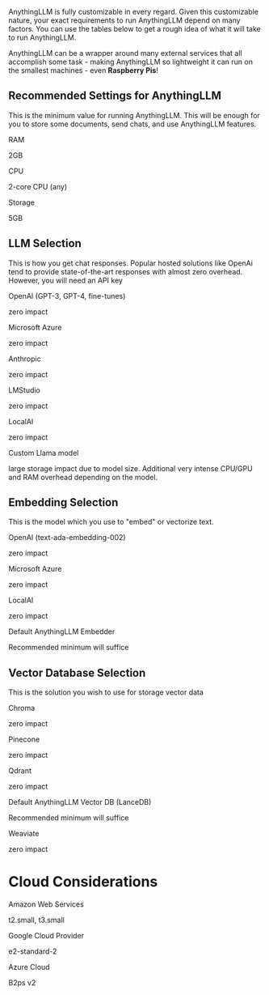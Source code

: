 AnythingLLM is fully customizable in every regard. Given this customizable nature, your exact requirements to run AnythingLLM depend on many factors. You can use the tables below to get a rough idea of what it will take to run AnythingLLM.

AnythingLLM can be a wrapper around many external services that all accomplish some task - making AnythingLLM so lightweight it can run on the smallest machines - even **Raspberry Pis**!

## Recommended Settings for AnythingLLM

This is the minimum value for running AnythingLLM. This will be enough for you to store some documents, send chats, and use AnythingLLM features.

RAM

2GB

CPU

2-core CPU (any)

Storage

5GB

## LLM Selection

This is how you get chat responses. Popular hosted solutions like OpenAi tend to provide state-of-the-art responses with almost zero overhead. However, you will need an API key

OpenAI (GPT-3, GPT-4, fine-tunes)

zero impact

Microsoft Azure

zero impact

Anthropic

zero impact

LMStudio

zero impact

LocalAI

zero impact

Custom Llama model

large storage impact due to model size. Additional very intense CPU/GPU and RAM overhead depending on the model.

## Embedding Selection

This is the model which you use to "embed" or vectorize text.

OpenAI (text-ada-embedding-002)

zero impact

Microsoft Azure

zero impact

LocalAI

zero impact

Default AnythingLLM Embedder

Recommended minimum will suffice

## Vector Database Selection

This is the solution you wish to use for storage vector data

Chroma

zero impact

Pinecone

zero impact

Qdrant

zero impact

Default AnythingLLM Vector DB (LanceDB)

Recommended minimum will suffice

Weaviate

zero impact



# Cloud Considerations

Amazon Web Services

t2.small, t3.small

Google Cloud Provider

e2-standard-2

Azure Cloud

B2ps v2

